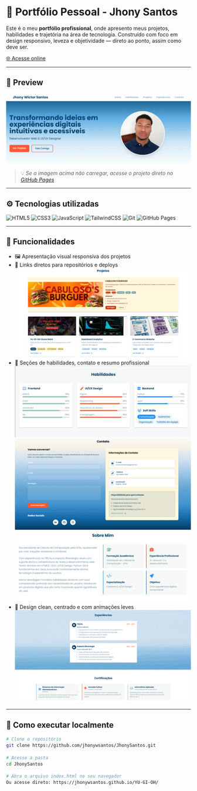 # 💼 Portfólio Pessoal - Jhony Santos

Este é o meu **portfólio profissional**, onde apresento meus projetos, habilidades e trajetória na área de tecnologia. Construído com foco em design responsivo, leveza e objetividade — direto ao ponto, assim como deve ser.

[🌐 Acesse online](https://jhonywsantos.github.io/JhonySantos/)

---

## 📸 Preview

![Preview do Portfólio](https://raw.githubusercontent.com/jhonywsantos/JhonySantos/main/src/assets/Information/details/photo1.png)

> 💡 *Se a imagem acima não carregar, acesse o projeto direto no [GitHub Pages](https://jhonywsantos.github.io/JhonySantos/)*

---

## ⚙️ Tecnologias utilizadas

![HTML5](https://img.shields.io/badge/HTML5-E34F26?style=for-the-badge&logo=html5&logoColor=fff)
![CSS3](https://img.shields.io/badge/CSS3-1572B6?style=for-the-badge&logo=css3&logoColor=fff)
![JavaScript](https://img.shields.io/badge/JavaScript-F7DF1E?style=for-the-badge&logo=javascript&logoColor=000)
![TailwindCSS](https://img.shields.io/badge/TailwindCSS-38B2AC?style=for-the-badge&logo=tailwind-css&logoColor=fff)
![Git](https://img.shields.io/badge/Git-F05032?style=for-the-badge&logo=git&logoColor=fff)
![GitHub Pages](https://img.shields.io/badge/GitHub%20Pages-121013?style=for-the-badge&logo=github&logoColor=fff)

---

## 🧩 Funcionalidades

- 🖼️ Apresentação visual responsiva dos projetos
- 🔗 Links diretos para repositórios e deploys
![Repositórios](https://raw.githubusercontent.com/jhonywsantos/JhonySantos/main/src/assets/Information/details/photo4.png)
- 🧠 Seções de habilidades, contato e resumo profissional
![Habilidades](https://raw.githubusercontent.com/jhonywsantos/JhonySantos/main/src/assets/Information/details/photo3.png)
![Contato](https://raw.githubusercontent.com/jhonywsantos/JhonySantos/main/src/assets/Information/details/photo6.png)
![Contato](https://raw.githubusercontent.com/jhonywsantos/JhonySantos/main/src/assets/Information/details/photo2.png)
- 🎨 Design clean, centrado e com animações leves
![Experiências](https://raw.githubusercontent.com/jhonywsantos/JhonySantos/main/src/assets/Information/details/photo5.png)
---

## 🚀 Como executar localmente

```bash
# Clone o repositório
git clone https://github.com/jhonywsantos/JhonySantos.git

# Acesse a pasta
cd JhonySantos

# Abra o arquivo index.html no seu navegador
Ou acesse direto: https://jhonywsantos.github.io/YU-GI-OH/
